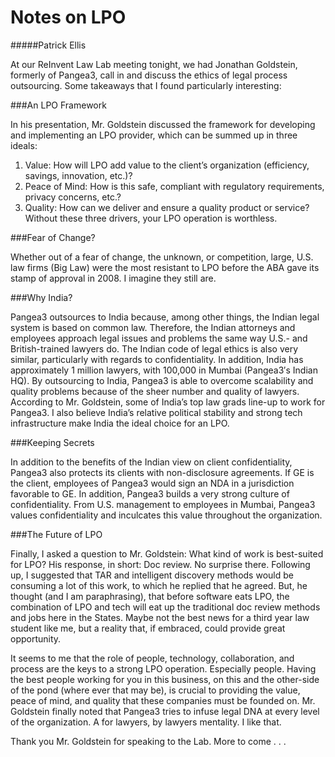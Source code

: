 Notes on LPO
=============
#####Patrick Ellis

At our ReInvent Law Lab meeting tonight, we had Jonathan Goldstein, formerly of Pangea3, call in and discuss the ethics of legal process outsourcing. Some takeaways that I found particularly interesting:

###An LPO Framework

In his presentation, Mr. Goldstein discussed the framework for developing and implementing an LPO provider, which can be summed up in three ideals:

1. Value: How will LPO add value to the client’s organization (efficiency, savings, innovation, etc.)?
2. Peace of Mind: How is this safe, compliant with regulatory requirements, privacy concerns, etc.? 
3. Quality: How can we deliver and ensure a quality product or service? Without these three drivers, your LPO operation is worthless. 

###Fear of Change?

Whether out of a fear of change, the unknown, or competition, large, U.S. law firms (Big Law) were the most resistant to LPO before the ABA gave its stamp of approval in 2008. I imagine they still are.

###Why India?

Pangea3 outsources to India because, among other things, the Indian legal system is based on common law. Therefore, the Indian attorneys and employees approach legal issues and problems the same way U.S.- and British-trained lawyers do. The Indian code of legal ethics is also very similar, particularly with regards to confidentiality. In addition, India has approximately 1 million lawyers, with 100,000 in Mumbai (Pangea3′s Indian HQ). By outsourcing to India, Pangea3 is able to overcome scalability and quality problems because of the sheer number and quality of lawyers. According to Mr. Goldstein, some of India’s top law grads line-up to work for Pangea3. I also believe India’s relative political stability and strong tech infrastructure make India the ideal choice for an LPO.

###Keeping Secrets

In addition to the benefits of the Indian view on client confidentiality, Pangea3 also protects its clients with non-disclosure agreements. If GE is the client, employees of Pangea3 would sign an NDA in a jurisdiction favorable to GE. In addition, Pangea3 builds a very strong culture of confidentiality. From U.S. management to employees in Mumbai, Pangea3 values confidentiality and inculcates this value throughout the organization.

###The Future of LPO

Finally, I asked a question to Mr. Goldstein: What kind of work is best-suited for LPO? His response, in short: Doc review. No surprise there. Following up, I suggested that TAR  and intelligent discovery methods would be consuming a lot of this work, to which he replied that he agreed. But, he thought (and I am paraphrasing), that before software eats LPO, the combination of LPO and tech will eat up the traditional doc review methods and jobs here in the States. Maybe not the best news for a third year law student like me, but a reality that, if embraced, could provide great opportunity.

It seems to me that the role of people, technology, collaboration, and process are the keys to a strong LPO operation. Especially people. Having the best people working for you in this business, on this and the other-side of the pond (where ever that may be), is crucial to providing the value, peace of mind, and quality that these companies must be founded on. Mr. Goldstein finally noted that Pangea3 tries to infuse legal DNA at every level of the organization. A for lawyers, by lawyers mentality. I like that.

Thank you Mr. Goldstein for speaking to the Lab. More to come . . .
